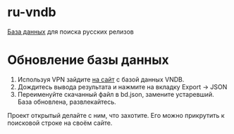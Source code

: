 # ru-vndb
[База данных](https://zogmih.github.io/ru-vndb/) для поиска русских релизов

# Обновление базы данных
1. Используя VPN зайдите [на сайт](https://query.vndb.org/130f526cb73e619e) с базой данных VNDB.
2. Дождитесь вывода результата и нажмите на вкладку Export -> JSON
3. Переименуйте скачанный файл в bd.json, замените устаревший.
База обновлена, развлекайтесь.

Проект открытый делайте с ним, что захотите. Его можно прикрутить к поисковой строке на своём сайте.
